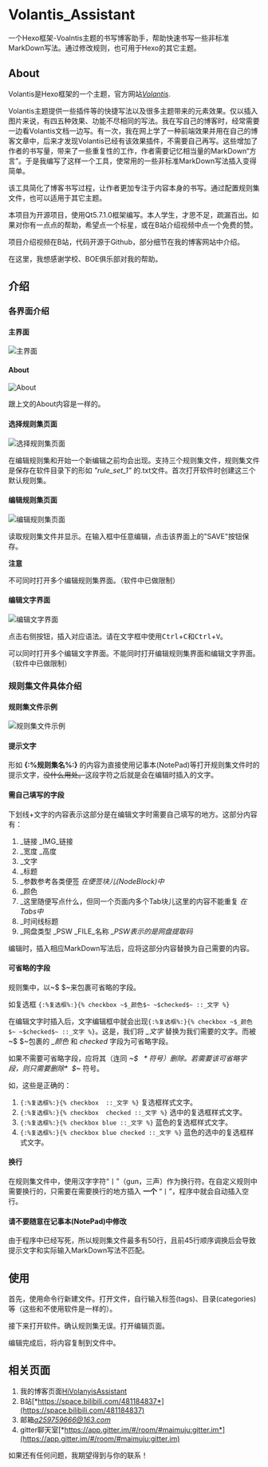 # Volantis_Assistant

一个Hexo框架-Voalntis主题的书写博客助手，帮助快速书写一些非标准MarkDown写法。通过修改规则，也可用于Hexo的其它主题。

## About

Volantis是Hexo框架的一个主题，官方网站[*Volantis*](https://volantis.js.org/).
  
Volantis主题提供一些插件等的快捷写法以及很多主题带来的元素效果。仅以插入图片来说，有四五种效果、功能不尽相同的写法。我在写自己的博客时，经常需要一边看Volantis文档一边写。有一次，我在网上学了一种前端效果并用在自己的博客文章中，后来才发现Volantis已经有该效果插件，不需要自己再写。这些增加了作者的书写量，带来了一些重复性的工作，作者需要记忆相当量的MarkDown“方言”。于是我编写了这样一个工具，使常用的一些非标准MarkDown写法插入变得简单。

该工具简化了博客书写过程，让作者更加专注于内容本身的书写。通过配置规则集文件，也可以适用于其它主题。

本项目为开源项目，使用Qt5.7.1.0框架编写。本人学生，才思不足，疏漏百出。如果对你有一点点的帮助，希望点一个标星，或在B站介绍视频中点一个免费的赞。

项目介绍视频在B站，代码开源于Github，部分细节在我的博客网站中介绍。

在这里，我想感谢学校、BOE俱乐部对我的帮助。

## 介绍

### 各界面介绍

#### 主界面
![主界面](https://i0.hdslb.com/bfs/article/b123ea02e2d33e79799e9e3e2df31d47481184837.png)

#### About

![About](https://i0.hdslb.com/bfs/article/60dd249de369597946883b3b0fe30045481184837.png)

跟上文的About内容是一样的。

#### 选择规则集页面

![选择规则集页面](https://i0.hdslb.com/bfs/article/0d706abc9b6a8af6f195e9a9d5882696481184837.png)

在编辑规则集和开始一个新编辑之前均会出现。支持三个规则集文件，规则集文件是保存在软件目录下的形如 *"rule_set_1"* 的.txt文件。首次打开软件时创建这三个默认规则集。

#### 编辑规则集页面

![编辑规则集页面](https://i0.hdslb.com/bfs/article/3c2064d7a894359c218b706b6b56fa7f481184837.png)

读取规则集文件并显示。在输入框中任意编辑，点击该界面上的"SAVE"按钮保存。

**注意**

不可同时打开多个编辑规则集界面。（软件中已做限制）

#### 编辑文字界面

![编辑文字界面](https://i0.hdslb.com/bfs/article/237597fb3950820244c77b44a6783dee481184837.png)

点击右侧按钮，插入对应语法。请在文字框中使用<kbd>Ctrl</kbd>+<kbd>C</kbd>和<kbd>Ctrl</kbd>+<kbd>V</kbd>。

可以同时打开多个编辑文字界面。不能同时打开编辑规则集界面和编辑文字界面。（软件中已做限制）

### 规则集文件具体介绍

#### 规则集文件示例

![规则集文件示例](https://i0.hdslb.com/bfs/article/cca4e64978d2245f7085ff9724e4d497481184837.png)

#### 提示文字

形如 **{:%规则集名%:}** 的内容为直接使用记事本(NotePad)等打开规则集文件时的提示文字，~~没什么用处。~~这段字符之后就是会在编辑时插入的文字。

#### 需自己填写的字段

下划线+文字的内容表示这部分是在编辑文字时需要自己填写的地方。这部分内容有：

1. _链接  _IMG_链接
2. _宽度  _高度
3. _文字
4. _标题
5. _参数参考各类便签    *在便签块儿(NodeBlock)中*
6. _颜色
7. _这里随便写点什么，但同一个页面内多个Tab块儿这里的内容不能重复    *在Tabs中*
8. _时间线标题
9. _网盘类型  _PSW  _FILE_名称    *_PSW表示的是网盘提取码*

编辑时，插入相应MarkDown写法后，应将这部分内容替换为自己需要的内容。

#### 可省略的字段

规则集中，以~$ $~来包裹可省略的字段。

如复选框 `{:%复选框%:}{% checkbox ~$_颜色$~ ~$checked$~ ::_文字 %}`

在编辑文字时插入后，文字编辑框中就会出现`{:%复选框%:}{% checkbox ~$_颜色$~ ~$checked$~ ::_文字 %}`。这是，我们将 *_文字* 替换为我们需要的文字。而被~$ $~包裹的 *_颜色* 和 *checked* 字段为可省略字段。

如果不需要可省略字段，应将其（连同 *~$ $~* 符号）删除。若需要该可省略字段，则只需要删除 *~$ $~* 符号。

如，这些是正确的：

1. `{:%复选框%:}{% checkbox  ::_文字 %}`    复选框样式文字。
2. `{:%复选框%:}{% checkbox  checked ::_文字 %}`    选中的复选框样式文字。
3. `{:%复选框%:}{% checkbox blue ::_文字 %}`    蓝色的复选框样式文字。
4. `{:%复选框%:}{% checkbox blue checked ::_文字 %}`    蓝色的选中的复选框样式文字。

#### 换行

在规则集文件中，使用汉字字符“丨”（gun，三声）作为换行符。在自定义规则中需要换行的，只需要在需要换行的地方插入 **一个** “丨”，程序中就会自动插入空行。

#### 请不要随意在记事本(NotePad)中修改

由于程序中已经写死，所以规则集文件最多有50行，且前45行顺序调换后会导致提示文字和实际输入MarkDown写法不匹配。

## 使用

首先，使用命令行新建文件。打开文件，自行输入标签(tags)、目录(categories)等（这些和不使用软件是一样的）。

接下来打开软件。确认规则集无误。打开编辑页面。

编辑完成后，将内容复制到文件中。

## 相关页面

1. 我的博客页面[HiVolanyisAssistant](https://changakira.github.io/2024/07/24/HiVolanyisAssistant/)
2. B站[*https://space.bilibili.com/481184837*](https://space.bilibili.com/481184837)
3. 邮箱[*a259759666@163.com*](mailto:a259759666@163.com)
4. gitter聊天室[*https://app.gitter.im/#/room/#maimuju:gitter.im*](https://app.gitter.im/#/room/#maimuju:gitter.im)

如果还有任何问题，我期望得到与你的联系！
